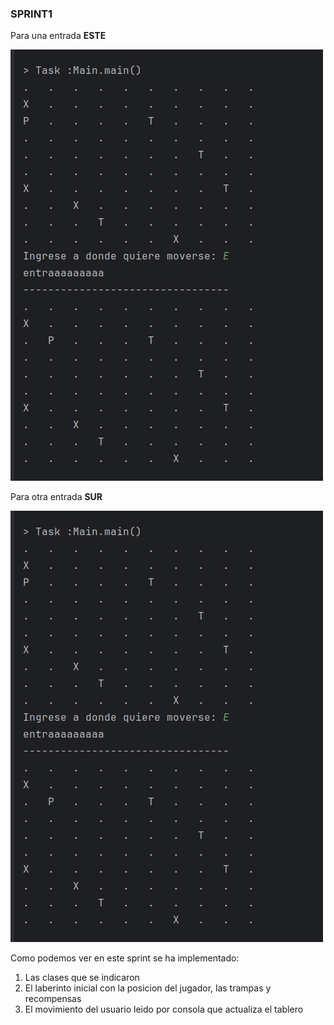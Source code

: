 ### SPRINT1

Para una entrada **ESTE**

![img.png](Imagenes/img.png)

Para otra entrada **SUR**

![img.png](Imagenes/img.png)

Como podemos ver en este sprint se ha implementado:
1. Las clases que se indicaron
2. El laberinto inicial con la posicion del jugador, las trampas y recompensas 
3. El movimiento del usuario leido por consola que actualiza el tablero


